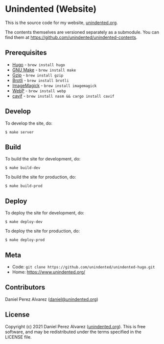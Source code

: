 # Unindented (Website)

This is the source code for my website, [unindented.org](https://www.unindented.org/).

The contents themselves are versioned separately as a submodule. You can find them at <https://github.com/unindented/unindented-contents>.

## Prerequisites

- [Hugo](https://gohugo.io/) - `brew install hugo`
- [GNU Make](https://www.gnu.org/software/make/) - `brew install make`
- [Gzip](https://www.gnu.org/software/gzip/) - `brew install gzip`
- [Brotli](https://github.com/google/brotli) - `brew install brotli`
- [ImageMagick](https://imagemagick.org/) - `brew install imagemagick`
- [WebP](https://developers.google.com/speed/webp) - `brew install webp`
- [cavif](https://github.com/kornelski/cavif-rs) - `brew install nasm && cargo install cavif`

## Develop

To develop the site, do:

```
$ make server
```

## Build

To build the site for development, do:

```
$ make build-dev
```

To build the site for production, do:

```
$ make build-prod
```

## Deploy

To deploy the site for development, do:

```
$ make deploy-dev
```

To deploy the site for production, do:

```
$ make deploy-prod
```

## Meta

- Code: `git clone https://github.com/unindented/unindented-hugo.git`
- Home: <https://www.unindented.org/>

## Contributors

Daniel Perez Alvarez ([daniel@unindented.org](mailto:daniel@unindented.org))

## License

Copyright (c) 2021 Daniel Perez Alvarez ([unindented.org](https://www.unindented.org/)). This is free software, and may be redistributed under the terms specified in the LICENSE file.
